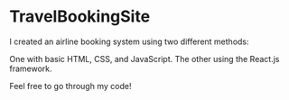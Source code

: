# TravelBookingSite
I created an airline booking system using two different methods:

One with basic HTML, CSS, and JavaScript.
The other using the React.js framework.

Feel free to go through my code!
